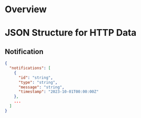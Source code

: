 # Overview


# JSON Structure for HTTP Data

## Notification
```json
{
  "notifications": [
    {
      "id": "string",
      "type": "string",
      "message": "string",
      "timestamp": "2023-10-01T00:00:00Z"
    },
    ...
  ]
}
```
